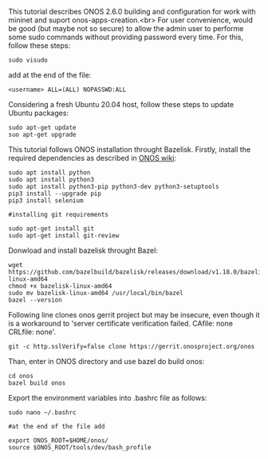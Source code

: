 This tutorial describes ONOS 2.6.0 building and configuration for work with mininet and suport onos-apps-creation.<br\>
For user convenience, would be good (but maybe not so secure) to allow the admin user to performe some sudo commands without providing password every time. For this, follow these steps:


```sheel
sudo visudo
```


add at the end of the file:
```
<username> ALL=(ALL) NOPASSWD:ALL
```

Considering a fresh Ubuntu 20.04 host, follow these steps to update Ubuntu packages:

```sheel
sudo apt-get update
suo apt-get upgrade
```
This tutorial follows ONOS installation throught Bazelisk. Firstly, install the required dependencies as described in [ONOS wiki](https://wiki.onosproject.org/display/ONOS/Installing+required+tools):

```
sudo apt install python
sudo apt install python3
sudo apt install python3-pip python3-dev python3-setuptools
pip3 install --upgrade pip
pip3 install selenium

#installing git requirements

sudo apt-get install git
sudo apt-get install git-review
```


Donwload and install bazelisk throught Bazel:


```
wget https://github.com/bazelbuild/bazelisk/releases/download/v1.18.0/bazelisk-linux-amd64
chmod +x bazelisk-linux-amd64
sudo mv bazelisk-linux-amd64 /usr/local/bin/bazel
bazel --version
```

Following line clones onos gerrit project but may be insecure, even though it is a workaround to 'server certificate verification failed. CAfile: none CRLfile: none'.


```
git -c http.sslVerify=false clone https://gerrit.onosproject.org/onos
```

Than, enter in ONOS directory and use bazel do build onos:


```
cd onos
bazel build onos
```

Export the environment variables into .bashrc file as follows:


```
sudo nano ~/.bashrc

#at the end of the file add

export ONOS_ROOT=$HOME/onos/
source $ONOS_ROOT/tools/dev/bash_profile
```
